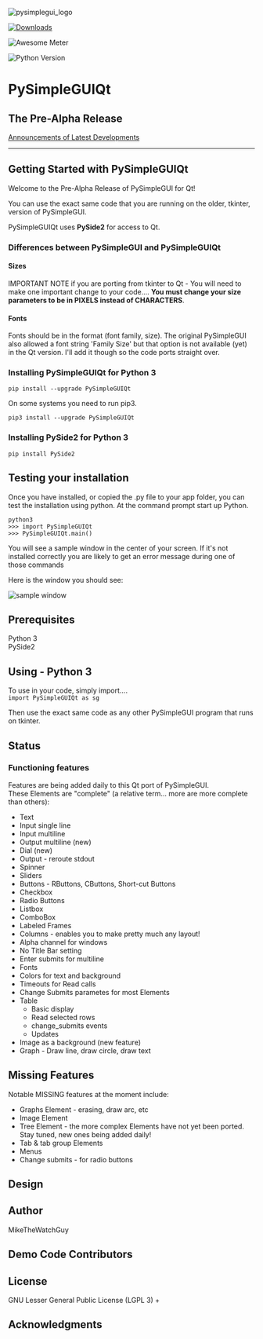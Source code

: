 

  
    
      
      
      
      
![pysimplegui_logo](https://user-images.githubusercontent.com/13696193/43165867-fe02e3b2-8f62-11e8-9fd0-cc7c86b11772.png)      
      
[![Downloads](http://pepy.tech/badge/pysimpleguiqt)](http://pepy.tech/project/pysimplegui)      

    
 ![Awesome Meter](https://img.shields.io/badge/Awesome_meter-1000-yellow.svg)
       
 ![Python Version](https://img.shields.io/badge/Python-3.x-yellow.svg)      
      
      
      
      
      
      
# PySimpleGUIQt      
      
      
## The Pre-Alpha Release   
      
[Announcements of Latest Developments](https://github.com/MikeTheWatchGuy/PySimpleGUI/issues/142)      
            

      
  -----      
## Getting Started with PySimpleGUIQt

Welcome to the Pre-Alpha Release of PySimpleGUI for Qt!

You can use the exact same code that you are running on the older, tkinter, version of PySimpleGUI.  

PySimpleGUIQt uses **PySide2** for access to Qt.

### Differences between PySimpleGUI and PySimpleGUIQt

#### Sizes
IMPORTANT NOTE if you are porting from tkinter to Qt - You will need to make one important change to your code.... **You must change your size parameters to be in PIXELS instead of CHARACTERS**. 

#### Fonts

Fonts should be in the format (font family, size).  The original PySimpleGUI also allowed a font string 'Family Size' but that option is not available (yet) in the Qt version.  I'll add it though so the code ports straight over.



### Installing PySimpleGUIQt for  Python 3      
      
    pip install --upgrade PySimpleGUIQt
      
On some systems you need to run pip3.      
      
    pip3 install --upgrade PySimpleGUIQt     
      

### Installing PySide2 for Python 3

```pip install PySide2```
     

    
    
      
## Testing your installation      
      
Once you have installed, or copied the .py file to your app folder, you can test the installation using python.  At the command prompt start up Python.      
```      
python3      
>>> import PySimpleGUIQt    
>>> PySimpleGUIQt.main()      
```      
      
You will see a sample window in the center of your screen.  If it's not installed correctly you are likely to get an error message during one of those commands      
      
Here is the window you should see:      
      
![sample window](https://user-images.githubusercontent.com/13696193/46097669-79efa500-c190-11e8-885c-e5d4d5d09ea6.jpg)      
      
      
      
## Prerequisites      
Python 3      
PySide2   
      
      
      
## Using  - Python 3      
      
To use in your code, simply import....      
 `import PySimpleGUIQt as sg`      
      
Then use the exact same code as any other PySimpleGUI program that runs on tkinter.  

## Status

### Functioning features
Features are being added daily to this Qt port of PySimpleGUI.  
These Elements are "complete" (a relative term... more are more complete than others):
* Text
* Input single line
* Input multiline
* Output multiline (new)
* Dial (new)
* Output - reroute stdout
* Spinner
* Sliders
* Buttons - RButtons, CButtons, Short-cut Buttons
* Checkbox
* Radio Buttons
* Listbox
* ComboBox
* Labeled Frames
* Columns - enables you to make pretty much any layout!
* Alpha channel for windows
* No Title Bar setting
* Enter submits for multiline
* Fonts
* Colors for text and background
* Timeouts for Read calls
* Change Submits parametes for most Elements
* Table
   * Basic display
   * Read selected rows
   * change_submits events
   * Updates
* Image as a background (new feature)
* Graph - Draw line, draw circle, draw text
  

## Missing Features

Notable MISSING features at the moment include:
* Graphs Element - erasing, draw arc, etc
* Image Element
* Tree Element - the more complex Elements have not yet been ported.  Stay tuned, new ones being added daily!
* Tab & tab group Elements
* Menus
* Change submits - for radio buttons


 

## Design      
            
## Author      
MikeTheWatchGuy      
      
## Demo Code Contributors      
 
      
## License      
      
GNU Lesser General Public License (LGPL 3) +      
      
## Acknowledgments      
      
